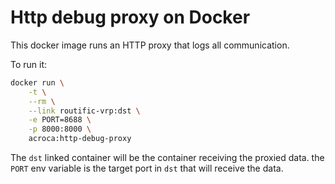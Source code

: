 # Http debug proxy on Docker

This docker image runs an HTTP proxy that logs all communication.

To run it:

```bash
docker run \
    -t \
    --rm \
    --link routific-vrp:dst \
    -e PORT=8688 \
    -p 8000:8000 \
    acroca:http-debug-proxy
```

The `dst` linked container will be the container receiving the proxied data. the `PORT` env variable is the target port in `dst` that will receive the data.
